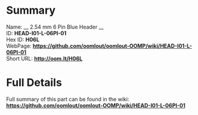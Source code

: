 
Summary
=================
  
Name: __ 2.54 mm 6 Pin Blue Header __    
ID: __HEAD-I01-L-06PI-01__   
Hex ID: __H06L__   
WebPage: __https://github.com/oomlout/oomlout-OOMP/wiki/HEAD-I01-L-06PI-01__   
Short URL: __http://oom.lt/H06L__   

Full Details
==========================
Full summary of this part can be found in the wiki:   
__https://github.com/oomlout/oomlout-OOMP/wiki/HEAD-I01-L-06PI-01__    

